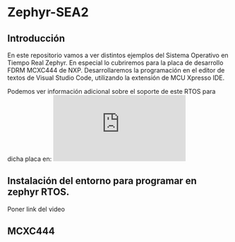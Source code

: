 # Zephyr-SEA2

## Introducción
En este repositorio vamos a ver distintos ejemplos del Sistema Operativo en Tiempo Real Zephyr. En especial lo cubriremos para la placa de desarrollo FDRM MCXC444 de NXP.
Desarrollaremos la programación en el editor de textos de Visual Studio Code, utilizando la extensión de MCU Xpresso IDE.

Podemos ver información adicional sobre el soporte de este RTOS para dicha placa en: ![URL](https://docs.zephyrproject.org/latest/boards/nxp/frdm_mcxc444/doc/index.html)

## Instalación del entorno para programar en zephyr RTOS.

Poner link del video

## MCXC444




